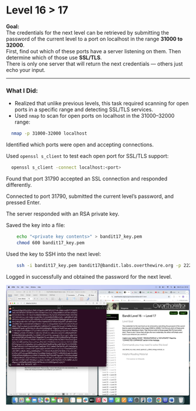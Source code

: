 # Level 16 > 17

**Goal:**  
The credentials for the next level can be retrieved by submitting the password of the current level to a port on localhost in the range **31000 to 32000**.  
First, find out which of these ports have a server listening on them. Then determine which of those use **SSL/TLS**.  
There is only one server that will return the next credentials — others just echo your input.

---

### What I Did:

- Realized that unlike previous levels, this task required scanning for open ports in a specific range and detecting SSL/TLS services.
- Used `nmap` to scan for open ports on localhost in the 31000–32000 range:

```bash
  nmap -p 31000-32000 localhost
```
Identified which ports were open and accepting connections.

Used `openssl s_client` to test each open port for SSL/TLS support:

```bash
  openssl s_client -connect localhost:<port>
```

Found that port 31790 accepted an SSL connection and responded differently.

Connected to port 31790, submitted the current level’s password, and pressed Enter.

The server responded with an RSA private key.

Saved the key into a file:

```bash
    echo "<private key contents>" > bandit17_key.pem
    chmod 600 bandit17_key.pem
```

Used the key to SSH into the next level:

```bash
    ssh -i bandit17_key.pem bandit17@bandit.labs.overthewire.org -p 2220
```
Logged in successfully and obtained the password for the next level.

![Bandit Level 16 to 17](images.png/bandit-level%2016%20>%2017.png)
